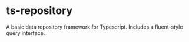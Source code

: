 # ts-repository
A basic data repository framework for Typescript. Includes a fluent-style query interface.

